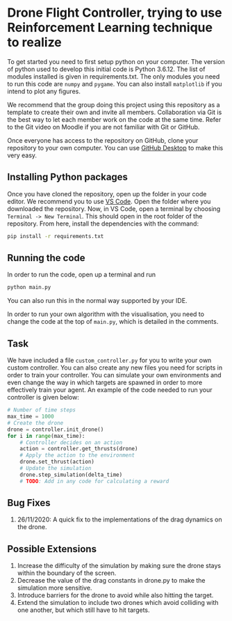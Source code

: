 # Drone Flight Controller, trying to use Reinforcement Learning technique to realize

To get started you need to first setup python on your computer. The version of python used to develop this initial code is Python 3.6.12. The list of modules installed is given in requirements.txt. The only modules you need to run this code are `numpy` and `pygame`. You can also install `matplotlib` if you intend to plot any figures.

We recommend that the group doing this project using this repository as a template to create their own and invite all members. Collaboration via Git is the best way to let each member work on the code at the same time. Refer to the Git video on Moodle if you are not familiar with Git or GitHub.

Once everyone has access to the repository on GitHub, clone your repository to your own computer. You can use [GitHub Desktop](https://desktop.github.com/) to make this very easy.

## Installing Python packages

Once you have cloned the repository, open up the folder in your code editor. We recommend you to use [VS Code](https://code.visualstudio.com/). Open the folder where you downloaded the repository. Now, in VS Code, open a terminal by choosing `Terminal -> New Terminal`. This should open in the root folder of the repository. From here, install the dependencies with the command:
```sh
pip install -r requirements.txt
```

## Running the code

In order to run the code, open up a terminal and run
```sh
python main.py
```
You can also run this in the normal way supported by your IDE.

In order to run your own algorithm with the visualisation, you need to change the code at the top of `main.py`, which is detailed in the comments.

## Task

We have included a file `custom_controller.py` for you to write your own custom controller. You can also create any new files you need for scripts in order to train your controller. You can simulate your own environments and even change the way in which targets are spawned in order to more effectively train your agent. An example of the code needed to run your controller is given below:

```python
# Number of time steps
max_time = 1000
# Create the drone
drone = controller.init_drone()
for i in range(max_time):
    # Controller decides on an action
    action = controller.get_thrusts(drone)
    # Apply the action to the environment
    drone.set_thrust(action)
    # Update the simulation
    drone.step_simulation(delta_time)
    # TODO: Add in any code for calculating a reward
```

## Bug Fixes

1. 26/11/2020: A quick fix to the implementations of the drag dynamics on the drone.

## Possible Extensions

1. Increase the difficulty of the simulation by making sure the drone stays within the boundary of the screen.
2. Decrease the value of the drag constants in drone.py to make the simulation more sensitive.
3. Introduce barriers for the drone to avoid while also hitting the target.
4. Extend the simulation to include two drones which avoid colliding with one another, but which still have to hit targets.
